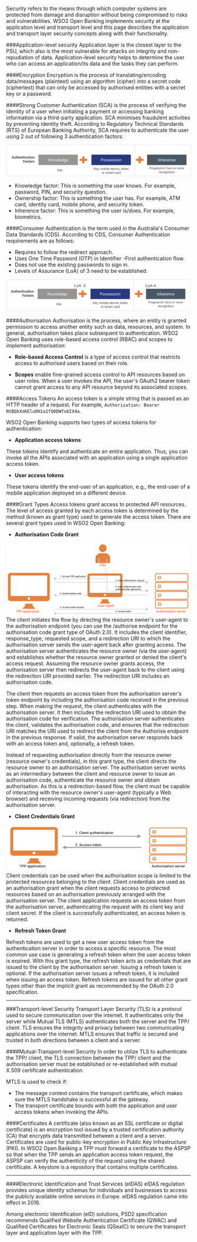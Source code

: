 Security refers to the means through which computer systems are protected from damage and disruption without being 
compromised to risks and vulnerabilities. WSO2 Open Banking implements security at the application level and transport 
level and this page describes the application and transport layer security concepts along with their functionality.

###Application-level security
Application layer is the closest layer to the PSU, which also is the most vulnerable for attacks on integrity and 
non-repudiation of data. Application-level security helps to determine the user who can access an application/its data 
and the tasks they can perform.

####Encryption
Encryption is the process of translating/encoding data/messages (plaintext) using an algorithm (cipher) into a secret 
code (ciphertext) that can only be accessed by authorised entities with a secret key or a password.

####Strong Customer Authentication (SCA)
is the process of verifying the identity of a user when initiating a payment or accessing banking information via a 
third-party application. SCA minimises fraudulent activities by preventing identity theft. According to Regulatory 
Technical Standards (RTS) of European Banking Authority, SCA requires to authenticate the user using 2 out of following 
3 authentication factors:

![Strong Customer Authentication Factors](../assets/img/key-concepts/strong-customer-authentication-factors.png)

- Knowledge factor: This is something the user knows. For example, password, PIN, and security question.
- Ownership factor: This is something the user has. For example, ATM card, identity card, mobile phone, and security token.
- Inherence factor: This is something the user is/does. For example, biometrics.  

####Consumer Authentication
is the term used in the Australia's Consumer Data Standards (CDS). According to CDS, Consumer Authentication 
requirements are as follows:

- Requires to follow the redirect approach.
- Uses One Time Password (OTP) in Identifier -First authentication flow. 
- Does not use the existing passwords to sign in.
- Levels of Assurance (LoA) of 3 need to be established.

![Consumer Authentication Factors](../assets/img/key-concepts/consumer-authentication-factors.png)

####Authorisation
Authorisation is the process, where an entity is granted permission to access another entity such as data, resources, 
and system. In general, authorisation takes place subsequent to authentication. WSO2 Open Banking uses role-based access 
control (RBAC) and scopes to implement authorisation:

- <strong>Role-based Access Control</strong>
is a type of access control that restricts access to authorised users based on their role.

- <strong>Scopes</strong>
enable fine-grained access control to API resources based on user roles. When a user invokes
the API, the user's OAuth2 bearer token cannot grant access to any API resource beyond its associated
scopes. 

####Access Tokens
An access token is a simple string that is passed as an HTTP header of a request. For example, 
`Authorisation: Bearer NtBQkXoKElu0H1a1fQ0DWfo6IX4a`. 

WSO2 Open Banking supports two types of access tokens for authentication:

- <strong>Application access tokens</strong>

These tokens identify and authenticate an entire application. Thus, you can invoke all the APIs associated with an 
application using a single application access token.

- <strong>User access tokens</strong>

These tokens identify the end-user of an application, e.g., the end-user of a mobile application deployed on a different 
device. 

####Grant Types
Access tokens grant access to protected API resources. The level of access granted by each access token is determined 
by the method (known as grant type) used to generate the access token. There are several grant types used in WSO2 Open 
Banking:

- <strong>Authorisation Code Grant</strong>

![Authorisation Code Grant Type](../assets/img/key-concepts/authorisation-code-grant-type.png)
The client initiates the flow by directing the resource owner's user-agent to the authorisation endpoint (you can use 
the /authorise endpoint for the authorisation code grant type of OAuth 2.0). It includes the client identifier, 
response_type, requested scope, and a redirection URI to which the authorisation server sends the user-agent back after 
granting access. The authorisation server authenticates the resource owner (via the user-agent) and establishes whether 
the resource owner granted or denied the client's access request. Assuming the resource owner grants access, the 
authorisation server then redirects the user-agent back to the client using the redirection URI provided earlier. 
The redirection URI includes an authorisation code. 

The client then requests an access token from the authorisation server's token endpoint by including the authorisation 
code received in the previous step. When making the request, the client authenticates with the authorisation server. It 
then includes the redirection URI used to obtain the authorisation code for verification. The authorisation server 
authenticates the client, validates the authorisation code, and ensures that the redirection URI matches the URI used to 
redirect the client from the Authorise endpoint in the previous response. If valid, the authorisation server responds 
back with an access token and, optionally, a refresh token.

Instead of requesting authorisation directly from the resource owner (resource owner's credentials), in this grant type, 
the client directs the resource owner to an authorisation server. The authorisation server works as an intermediary 
between the client and resource owner to issue an authorisation code, authenticate the resource owner and obtain 
authorisation. As this is a redirection-based flow, the client must be capable of interacting with the resource owner's 
user-agent (typically a Web browser) and receiving incoming requests (via redirection) from the authorisation server.
	
- <strong>Client Credentials Grant</strong>

![Client Credentials Grant Type](../assets/img/key-concepts/client-credentials-grant-type.png)
Client credentials can be used when the authorisation scope is limited to the protected resources belonging to	the 
client. Client credentials are used as an authorisation grant when the client requests access to protected resources 
based on an authorisation previously arranged with the authorisation server. The client application requests an access 
token from the authorisation server, authenticating the request with its client key and client secret. If the client is 
successfully authenticated, an access token is returned. 


- <strong>Refresh Token Grant</strong>

Refresh tokens are used to get a new user access token from the authentication server in order to access a specific 
resource. The most common use case is generating a refresh token when the user access token is expired. With this grant 
type, the refresh token acts as credentials that are issued to the client by the authorisation server. Issuing a refresh 
token is optional. If the authorisation server issues a refresh token, it is included when issuing an access token. 
Refresh tokens are issued for all other grant types other than the implicit grant as recommended by the OAuth 2.0 
specification.  

------------------------------------------------------------------------
###Transport-level Security
Transport Layer Security (TLS) is a protocol used to secure communication over the internet. It authenticates only the 
server while Mutual TLS (MTLS)  authenticates both the server and the TPP/ client. TLS ensures the integrity and privacy 
between two communicating applications over the internet. MTLS ensures that traffic is secured and trusted in both 
directions between a client and a server.

####Mutual-Transport-level Security
In order to utilize TLS to authenticate the TPP/ client, the TLS connection between the TPP/ client and the authorisation 
server must be established or re-established with mutual X.509 certificate authentication. 

MTLS is used to check if:

- The message context contains the transport certificate, which makes sure the MTLS handshake is successful at the 
gateway.
- The transport certificate bounds with both the application and user access tokens when invoking the APIs.

####Certificates
A certificate (also known as an SSL certificate or digital certificate) is an encryption tool issued by a trusted 
certification authority (CA) that encrypts data transmitted between a client and a server. Certificates are used for 
public-key encryption in Public Key Infrastructure (PKI). In WSO2 Open Banking a TPP must forward a certificate to the 
ASPSP so that when the TPP sends an application access token request, the ASPSP can verify the authenticity of the 
request using the shared certificate. A keystore is a repository that contains multiple certificates. 

------------------------------------------------------------------------
####Electronic Identification and Trust Services (eIDAS)
eIDAS regulation provides unique identity schemas for individuals and businesses to access the publicly available online 
services in Europe. eIDAS regulation came into effect in 2016.

Among electronic Identification (eID) solutions, PSD2 specification recommends Qualified Website Authentication 
Certificate (QWAC) and Qualified Certificates for Electronic Seals (QSealC) to secure the transport layer and 
application layer with the TPP.



